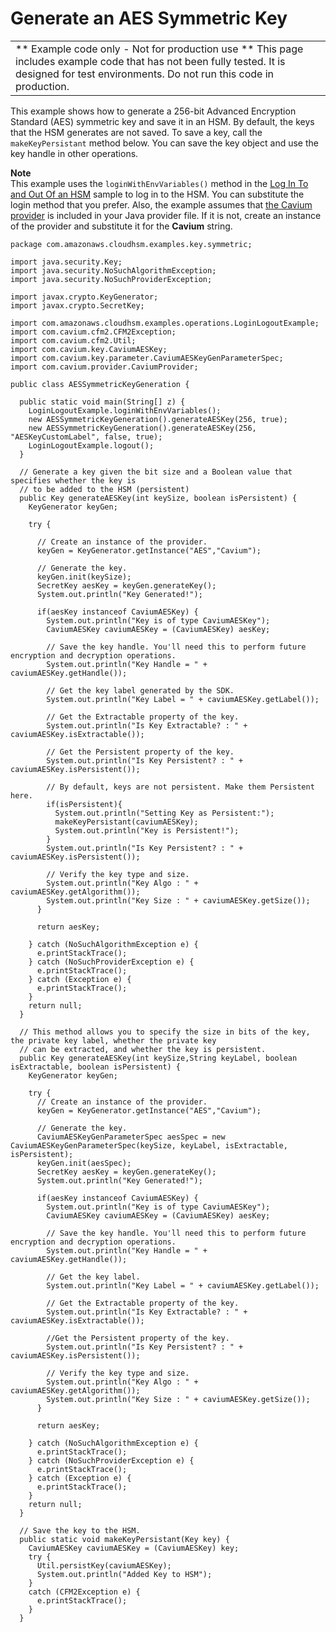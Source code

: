 # Generate an AES Symmetric Key<a name="java-sample-aes-key"></a>


|  | 
| --- |
|  \*\* Example code only \- Not for production use \*\* This page includes example code that has not been fully tested\. It is designed for test environments\. Do not run this code in production\.  | 

This example shows how to generate a 256\-bit Advanced Encryption Standard \(AES\) symmetric key and save it in an HSM\. By default, the keys that the HSM generates are not saved\. To save a key, call the `makeKeyPersistant` method below\. You can save the key object and use the key handle in other operations\. 

**Note**  
This example uses the `loginWithEnvVariables()` method in the [Log In To and Out Of an HSM](java-sample-login.md) sample to log in to the HSM\. You can substitute the login method that you prefer\. Also, the example assumes that [the Cavium provider](use-cavium-provider.md) is included in your Java provider file\. If it is not, create an instance of the provider and substitute it for the **Cavium** string\. 

```
package com.amazonaws.cloudhsm.examples.key.symmetric;

import java.security.Key;
import java.security.NoSuchAlgorithmException;
import java.security.NoSuchProviderException;

import javax.crypto.KeyGenerator;
import javax.crypto.SecretKey;

import com.amazonaws.cloudhsm.examples.operations.LoginLogoutExample;
import com.cavium.cfm2.CFM2Exception;
import com.cavium.cfm2.Util;
import com.cavium.key.CaviumAESKey;
import com.cavium.key.parameter.CaviumAESKeyGenParameterSpec;
import com.cavium.provider.CaviumProvider;

public class AESSymmetricKeyGeneration {

  public static void main(String[] z) {
    LoginLogoutExample.loginWithEnvVariables();
    new AESSymmetricKeyGeneration().generateAESKey(256, true);
    new AESSymmetricKeyGeneration().generateAESKey(256, "AESKeyCustomLabel", false, true);
    LoginLogoutExample.logout();
  }

  // Generate a key given the bit size and a Boolean value that specifies whether the key is
  // to be added to the HSM (persistent)
  public Key generateAESKey(int keySize, boolean isPersistent) {
    KeyGenerator keyGen;
    
    try {

      // Create an instance of the provider.
      keyGen = KeyGenerator.getInstance("AES","Cavium");
      
      // Generate the key.
      keyGen.init(keySize);
      SecretKey aesKey = keyGen.generateKey();
      System.out.println("Key Generated!");
      
      if(aesKey instanceof CaviumAESKey) {
        System.out.println("Key is of type CaviumAESKey");
        CaviumAESKey caviumAESKey = (CaviumAESKey) aesKey;
        
        // Save the key handle. You'll need this to perform future encryption and decryption operations.
        System.out.println("Key Handle = " + caviumAESKey.getHandle());
        
        // Get the key label generated by the SDK.
        System.out.println("Key Label = " + caviumAESKey.getLabel());
        
        // Get the Extractable property of the key.
        System.out.println("Is Key Extractable? : " + caviumAESKey.isExtractable());
        
        // Get the Persistent property of the key.
        System.out.println("Is Key Persistent? : " + caviumAESKey.isPersistent());
        
        // By default, keys are not persistent. Make them Persistent here.
        if(isPersistent){
          System.out.println("Setting Key as Persistent:");
          makeKeyPersistant(caviumAESKey);
          System.out.println("Key is Persistent!");
        }
        System.out.println("Is Key Persistent? : " + caviumAESKey.isPersistent());

        // Verify the key type and size.
        System.out.println("Key Algo : " + caviumAESKey.getAlgorithm());
        System.out.println("Key Size : " + caviumAESKey.getSize());
      }
      
      return aesKey;
      
    } catch (NoSuchAlgorithmException e) {
      e.printStackTrace();
    } catch (NoSuchProviderException e) {
      e.printStackTrace();
    } catch (Exception e) {
      e.printStackTrace();
    } 
    return null;
  }

  // This method allows you to specify the size in bits of the key, the private key label, whether the private key 
  // can be extracted, and whether the key is persistent.
  public Key generateAESKey(int keySize,String keyLabel, boolean isExtractable, boolean isPersistent) {
    KeyGenerator keyGen;
    
    try {
      // Create an instance of the provider.
      keyGen = KeyGenerator.getInstance("AES","Cavium");
      
      // Generate the key.
      CaviumAESKeyGenParameterSpec aesSpec = new CaviumAESKeyGenParameterSpec(keySize, keyLabel, isExtractable, isPersistent);
      keyGen.init(aesSpec);
      SecretKey aesKey = keyGen.generateKey();
      System.out.println("Key Generated!");
      
      if(aesKey instanceof CaviumAESKey) {
        System.out.println("Key is of type CaviumAESKey");
        CaviumAESKey caviumAESKey = (CaviumAESKey) aesKey;
        
        // Save the key handle. You'll need this to perform future encryption and decryption operations.
        System.out.println("Key Handle = " + caviumAESKey.getHandle());
        
        // Get the key label. 
        System.out.println("Key Label = " + caviumAESKey.getLabel());
        
        // Get the Extractable property of the key.
        System.out.println("Is Key Extractable? : " + caviumAESKey.isExtractable());
        
        //Get the Persistent property of the key.
        System.out.println("Is Key Persistent? : " + caviumAESKey.isPersistent());

        // Verify the key type and size.
        System.out.println("Key Algo : " + caviumAESKey.getAlgorithm());
        System.out.println("Key Size : " + caviumAESKey.getSize());
      }
      
      return aesKey;
      
    } catch (NoSuchAlgorithmException e) {
      e.printStackTrace();
    } catch (NoSuchProviderException e) {
      e.printStackTrace();
    } catch (Exception e) {
      e.printStackTrace();
    } 
    return null;
  }

  // Save the key to the HSM.
  public static void makeKeyPersistant(Key key) {
    CaviumAESKey caviumAESKey = (CaviumAESKey) key;
    try {
      Util.persistKey(caviumAESKey);
      System.out.println("Added Key to HSM");
    } 
    catch (CFM2Exception e) {
      e.printStackTrace();
    }
  }
```